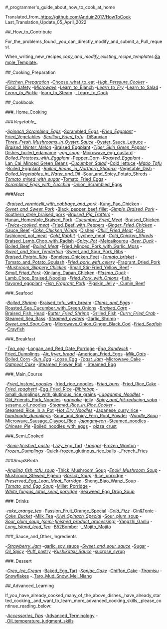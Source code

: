 #_programmer's_guide_about_how_to_cook_at_home

Translated_from_https://github.com/Anduin2017/HowToCook
Last_Translation_Update_05_April_2022

##_How_to_Contribute

For_the_problems_found,_you_can_directly_modify_and_submit_a_Pull_request.

When_writing_new_recipes,_copy_and_modify_existing_recipe_templates:_[Sample_Template](https://github.com/Anduin2017/HowToCook/blob/master/dishes/template/%E7%A4%BA%E4%BE%8B%E8%8F%9C/%E7%A4%BA%E4%BE%8B%E8%8F%9C.md?plain=1)。

##_Cooking_Preparation

-_[Kitchen_Preparation](./tips/厨房准备.md)
-_[Choose_what_to_eat](./tips/如何选择现在吃什么.md)
-_[High_Perssure_Cooker](./tips/learn/高压力锅.md)
-_[Food_Safety](./tips/learn/食品安全.md)
-_[Microwave](./tips/learn/微波炉.md)
-_[Learn_to_Blanch](./tips/learn/学习焯水.md)
-_[Learn_to_Fry](./tips/learn/学习炒与煎.md)
-_[Learn_to_Salad](./tips/learn/学习凉拌.md)
-_[Learn_to_Pickle](./tips/learn/学习腌.md)
-_[learn_to_Steam](./tips/learn/学习蒸.md)
-_[Learn_to_Cook](./tips/learn/学习煮.md)

##_Cookbook

###_Home_Cooking

###_Vegetable__

-_[Spinach_Scrambled_Eggs](./dishes/vegetable_dish/Spinach_Scrambled_Eggs/Spinach_Scrambled_Eggs.md)
-_[Scrambled_Eggs](./dishes/vegetable_dish/Scrambled_Eggs/Scrambled_Eggs.md)
-_[Fried_Eggplant](./dishes/vegetable_dish/Fried_Eggplant.md)
-_[Fried_Vegetables](./dishes/vegetable_dish/Fried_Vegetables.md)
-_[Scallion_Fried_Tofu](./dishes/vegetable_dish/Scallion_Fried_Tofu.md)
-_[DiSanxian](./dishes/vegetable_dish/DiSanxian.md)
-_[Three_Fresh_Mushrooms_in_Oyster_Sauce](./dishes/vegetable_dish/Three_Fresh_Mushrooms_in_Oyster_Sauce/Three_Fresh_Mushrooms_in_Oyster_Sauce.md)
-_[Oyster_Sauce_Lettuce](./dishes/vegetable_dish/Oyster_Sauce_Lettuce.md)
-_[Braised_Winter_Melon](./dishes/vegetable_dish/Braised_Winter_Melon/Braised_Winter_Melon.md)
-_[Braised_Eggplant](./dishes/vegetable_dish/Braised_Eggplant.md)
-_[Tiger_Skin_Green_Pepper](./dishes/vegetable_dish/Tiger_Skin_Green_Pepper/Tiger_Skin_Green_Pepper.md)
-_[Dishes_boiled_edamame](./dishes/vegetable_dish/_boiled_edamame_with_plum/_boiled_edamame_with_plum.md)
-_[egg_soup](./dishes/vegetable_dish/egg_soup/egg_soup.md)
-_[Microwave_egg_custard](./dishes/vegetable_dish/egg_custard/microwave_egg_custard.md)
-_[Boiled_Potatoes_with_Eggplant](./dishes/vegetable_dish/Boiled_Potatoes_with_Eggplant.md)
-_[Pepper_Corn](./dishes/vegetable_dish/Pepper_Corn/Pepper_Corn.md)
-_[Roasted_Eggplant](./dishes/vegetable_dish/Roasted_Eggplant/Roasted_Eggplant.md)
-_[Lan_Cai_Minced_Green_Beans](./dishes/vegetable_dish/Lan_Cai_Minced_Meat_Green_Beans/Lan_Cai_Minced_Meat_Green_Beans.md)
-_[Cucumber_Salad](./dishes/vegetable_dish/Cucumber_Salad.md)
-_[Cold_lettuce](./dishes/vegetable_dish/cold_lettuce.md)
-_[Mapo_Tofu](./dishes/vegetable_dish/Mapo_Tofu/Mapo_Tofu.md)
-_[Boiled_Eggplant](./dishes/vegetable_dish/Boiled_Eggplant.md)
-_[Boiled_Beans_in_Northern_Shaanxi](./dishes/vegetable_dish/Boiled_Beans_in_Northern_Shaanxi.md)
-_[Vegetable_Dish](./dishes/vegetable_dish/Dish_Dish/Dish_Dish.md)
-_[Boiled_Vegetables_in_Water_and_Oil](./dishes/vegetable_dish/Boiled_Vegetables_in_Water_and_Oil.md)
-_[Sour_and_Spicy_Potato_Shreds](./dishes/vegetable_dish/Sour_and_Spicy_Potato_Shreds.md)
-_[Tomato_mixed_with_sugar](./dishes/vegetable_dish/Tomato_mixed_with_sugar/Tomato_mixed_with_sugar.md)
-_[Tomato_Fried_Eggs](./dishes/vegetable_dish/Tomato_Fried_Eggs.md)
-_[Scrambled_Eggs_with_Zucchini](./dishes/vegetable_dish/Scrambled_Eggs_with_Zucchini/Scrambled_Eggs_with_Zucchini.md)
-_[Onion_Scrambled_Eggs](./dishes/vegetable_dish/Onion_Scrambled_Eggs/Onion_Scrambled_Eggs.md)

###_Meat_

-_[Braised_vermicelli_with_cabbage_and_pork](./dishes/meat_dish/Braised_vermicelli_with_cabbage_and_pork.md)
-_[Kung_Pao_Chicken](./dishes/meat_dish/Kung_Pao_Chicken/Kung_Pao_Chicken.md)
-_[Sweet_and_Sweet_Pork](./dishes/meat_dish/Sweet_and_Sweet_Pork.md)
-_[Black_pepper_beef_fillet](./dishes/meat_dish/black_pepper_beef_fillet/black_pepper_beef_fillet.md)
-_[Simple_Braised_Pork](./dishes/meat_dish/Braised_Pork/Simple_Braised_Pork.md)
-_[Southern_style_braised_pork](./dishes/meat_dish/braised_pork/Southern_style_braised_pork.md)
-_[Braised_Pig_Trotters](./dishes/meat_dish/Braised_Pig_Trotters/Braised_Pig_Trotters.md)
-_[Hunan_Homestyle_Braised_Pork](./dishes/meat_dish/Hunan_Homestyle_Braised_Pork/Hunan_Homestyle_Braised_Pork.md)
-_[Cucumber_Fried_Meat](./dishes/meat_dish/Cucumber_Fried_Meat.md)
-_[Braised_Chicken](./dishes/meat_dish/Braised_Chicken.md)
-_[Twice-cooked_meat](./dishes/meat_dish/double-cooked_meat.md)
-_[Fried_Beef_with_Peppers](./dishes/meat_dish/Fried_Beef_with_Peppers.md)
-_[Ginger_Fried_Chicken](./dishes/meat_dish/Ginger_Fried_Chicken/Ginger_Fried_Chicken.md)
-_[Sauce_Beef](./dishes/meat_dish/Sauce_Beef/Sauce_Beef.md)
-_[Coke_Chicken_Wings](./dishes/meat_dish/Coke_Chicken_Wings.md)
-_[Dishes](./dishes/meat_dish/Dishes/Dishes.md)
-_[Chilli_Fried_Meat](./dishes/meat_dish/Chilli_Fried_Meat.md)
-_[Old-fashioned_pot_meat](./dishes/meat_dish/Old-fashioned_pot-wrapped_meat/Old-fashioned_pot-wrapped_meat.md)
-_[Cold_Rabbit](./dishes/meat_dish/Cold_Rabbit.md)
-_[Lychee_meat](./dishes/meat_dish/lychee_meat/lychee_meat.md)
-_[Cold_Chicken_Shreds](./dishes/meat_dish/Cold_Shredded_Chicken/Cold_Shredded_Chicken.md)
-_[Braised_Lamb_Chop_with_Radish](./dishes/meat_dish/_Stewed_Lamb_Chop_with_Radish.md)
-_[Spicy_Pot](./dishes/meat_dish/Spicy_Pot.md)
-_[Meicaikourou](./dishes/meat_dish/Meicaikourou/Meicaikourou.md)
-_[Beer_Duck](./dishes/meat_dish/Beer_Duck/Beer_Duck.md)
-_[Boiled_Beef](./dishes/meat_dish/Boiled_Beef/Boiled_Beef.md)
-_[Boiled_Meat](./dishes/meat_dish/Boiled_Meat.md)
-_[Fried_Minced_Pork_with_Garlic_Moss](./dishes/meat_dish/Fried_Minced_Pork_with_Garlic_Moss.md)
-_[Sweet_and_Sour_Tenderloin](./dishes/meat_dish/Sweet_and_Sour_Tenderloin.md)
-_[Sweet_and_Sour_Pork_Ribs](./dishes/meat_dish/Sweet_and_Sour_Pork_Ribs/Sweet_and_Sour_Pork_Ribs.md)
-_[Braised_Potato_Ribs](./dishes/meat_dish/Braised_Potato_Ribs/Braised_Potato_Ribs.md)
-_[Boneless_Chicken_Feet](./dishes/meat_dish/Boneless_Chicken_Feet/Boneless_Chicken_Feet.md)
-_[Tomato_brisket](./dishes/meat_dish/tomato_brisket/tomato_brisket.md)
-_[Tomato_and_Potato_Goulash](./dishes/meat_dish/Tomato_and_Potato_Goulash/Tomato_and_Potato_Goulash.md)
-_[Fried_pork_with_celery](./dishes/meat_dish/Fried_pork_with_celery/Fried_pork_with_celery.md)
-_[Fragrant_Dried_Pork](./dishes/meat_dish/Fragrant_Dried_Pork.md)
-_[Mushroom_Slippery_Chicken](./dishes/meat_dish/Mushroom_Slippery_Chicken/Mushroom_Slippery_Chicken.md)
-_[Small_Stir-Fried_Yellow_Beef](./dishes/meat_dish/Small_Stir-Fried_Yellow_Beef/Small_Stir-Fried_Yellow_Beef.md)
-_[Small_Fried_Pork](./dishes/meat_dish/Small_Fried_Pork.md)
-_[Xinjiang_Dapan_Chicken](./dishes/meat_dish/Xinjiang_Dapan_Chicken/Xinjiang_Dapan_Chicken.md)
-_[Plasma_Duck](./dishes/meat_dish/Plasma_Duck/Plasma_Duck.md)
-_[Lamb_Chop_Braised_Noodles](./dishes/meat_dish/Lamb_Chop_Braised_Noodles/Lamb_Chop_Braised_Noodles.md)
-_[Fried_Pork_with_Onions](./dishes/meat_dish/Fried_Pork_with_Onions.md)
-_[fish-flavored_eggplant](./dishes/meat_dish/yu-flavored_eggplant/fish-flavored_eggplant.md)
-_[Fish_Fragrant_Pork](./dishes/meat_dish/Fish_Fragrant_Pork.md)
-_[Pigskin_Jelly](./dishes/meat_dish/Pigskin_Jelly/Pigskin_Jelly.md)
-_[Cumin_Beef](./dishes/meat_dish/Cumin_Beef.md)

###_Seafood

-_[Boiled_Shrimp](./dishes/aquatic/Boiled_Shrimp/Boiled_Shrimp.md)
-_[Braised_tofu_with_bream](./dishes/aquatic/Braised_tofu_with_bream/Braised_tofu_with_bream.md)
-_[Clams_and_Eggs](./dishes/aquatic/Clams_with_Eggs/Clams_with_Eggs.md)
-_[Roasted_Sea_Cucumber_with_Green_Onions](./dishes/aquatic/Roasted_Sea_Cucumbers_with_Green_Onions/Roasted_Sea_Cucumbers_with_Green_Onions.md)
-_[Braised_Carp](./dishes/aquatic/Braised_Carp.md)
-_[Braised_Fish_Head](./dishes/aquatic/Braised_Fish_Head.md)
-_[Butter_Fried_Shrimp](./dishes/aquatic/Butter_Fried_Shrimp/Butter_Fried_Shrimp.md)
-_[Grilled_Fish](./dishes/aquatic/Mixed_Grilled_Fish/Grilled_Fish.md)
-_[Curry_Fried_Crab](./dishes/aquatic/Curry_Fried_Crab.md)
-_[Steamed_Sea_Bass](./dishes/aquatic/Steamed_Sea_Bass/Steamed_Sea_Bass.md)
-_[Steamed_oysters](./dishes/aquatic/steamed_oysters.md)
-_[Garlic_Shrimp](./dishes/aquatic/Garlic_Shrimp/Garlic_Shrimp.md)
-_[Sweet_and_Sour_Carp](./dishes/aquatic/Sweet_and_Sour_Carp/Sweet_and_Sour_Carp.md)
-_[Microwave_Onion_Ginger_Black_Cod](./dishes/aquatic/Microwave_Onion_Ginger_Black_Cod.md)
-_[Fried_Seafish](./dishes/aquatic/Fried_Seafish/Fried_Seafish.md)
-_[Crayfish](./dishes/aquatic/crayfish/crayfish.md)

###_Breakfast

-_[Tea_egg](./dishes/breakfast/tea_egg.md)
-_[Longan_and_Red_Date_Porridge](./dishes/breakfast/Longyuan_and_Red_Date_Porridge.md)
-_[Egg_Sandwich](./dishes/breakfast/egg_sandwich.md)
-_[Fried_Dumplings](./dishes/breakfast/Fried_Dumplings.md)
-_[Air_fryer_bread](./dishes/breakfast/air_fryer_bread.md)
-_[American_Fried_Eggs](./dishes/breakfast/American_Fried_Eggs.md)
-_[Milk_Oats](./dishes/breakfast/Milk_Oats.md)
-_[Boiled_Corn](./dishes/breakfast/Boiled_Corn.md)
-_[Sun_Egg](./dishes/breakfast/Sun_Egg.md)
-_[Loose_Egg](./dishes/breakfast/Loose_Egg.md)
-_[Toast_Jam](./dishes/breakfast/Toast_Jam.md)
-_[Microwave_Cake](./dishes/breakfast/Microwave_Cake.md)
-_[Oatmeal_Cake](./dishes/breakfast/Oatmeal_Cake.md)
-_[Steamed_Flower_Roll](./dishes/breakfast/Steamed_Flower_Roll.md)
-_[Steamed_Egg](./dishes/breakfast/Steamed_Egg.md)

###_Main_Course

-_[Fried_instant_noodles](./dishes/staple/fried_instant_noodles.md)
-_[fried_rice_noodles](./dishes/staple/fried_rice_noodles.md)
-_[Fried_buns](./dishes/staple/fried_buns.md)
-_[Fried_Rice_Cake](./dishes/staple/Fried_Rice_Cake.md)
-_[Fried_spaghetti](./dishes/staple/fried_spaghetti/fried_spaghetti.md)
-_[Egg_Fried_Rice](./dishes/staple/Egg_Fried_Rice.md)
-_[Bibimbap](./dishes/staple/Bibimbap/Bibimbap.md)
-_[Small_dumplings_with_glutinous_rice_grains](./dishes/staple/small_dumplings_with_glutinous_rice_grains.md)
-_[Laoganma_Noodles](./dishes/staple/Laoganma_Noodles.md)
-_[Old_Friends_Pork_Noodles](./dishes/staple/Old_Friends_Pork_Noodles/Old_Friends_Pork_Noodles.md)
-_[pancake](./dishes/staple/pancake/pancake.md)
-_[jelly](./dishes/staple/jelly/jelly.md)
-_[Spicy_and_fat-reducing_soba](./dishes/staple/spicy_and_fat-reducing_soba.md)
-_[sesame_oil_noodles](./dishes/staple/sesame_oil_noodles.md)
-_[Steamed_Rice_in_Rice_Cooker](./dishes/staple/rice/Steamed_Rice_in_Rice_Cooker.md)
-_[Steamed_Rice_in_a_Pot](./dishes/staple/rice/Steamed_Rice_in_a_Pot.md)
-_[Hot_Dry_Noodles](./dishes/staple/Hot_Dry_Noodles.md)
-_[Japanese_curry_rice](./dishes/staple/Japanese_curry_rice/Japanese_curry_rice.md)
-_[handmade_dumplings](./dishes/staple/handmade_dumplings.md)
-_[Sour_and_Spicy_Fern_Root_Powder](./dishes/staple/Sour_and_Spicy_Fern_Root_Powder.md)
-_[Noodle_Soup](./dishes/staple/Noodle_Soup.md)
-_[Microwave_Sausage_Claypot_Rice](./dishes/staple/Microwave_Sausage_Claypot_Rice/Microwave_Sausage_Claypot_Rice.md)
-_[jajangmyeon](./dishes/staple/jajangmyeon.md)
-_[Steamed_noodles](./dishes/staple/steamed_noodles.md)
-_[Chinese_Pie](./dishes/staple/Chinese_Pie/Chinese_Pie.md)
-_[Boiled_noodles_with_eggs](./dishes/staple/Boiled_noodles_with_eggs.md)
-_[pizza_crust](./dishes/staple/pizza/pizza_crust.md)

###_Semi_Cooked

-_[Semi-finished_pasta](./dishes/semi-finished/semi-finished_pasta.md)
-_[Lazy_Egg_Tart](./dishes/semi-finished/Lazy_Egg_Tart/Lazy_Egg_Tart.md)
-_[Liangpi](./dishes/semi-finished/liangpi.md)
-_[Frozen_Wonton](./dishes/semi-finished/Frozen_Wonton.md)
-_[Frozen_Dumplings](./dishes/semi-finished/Frozen_Dumplings.md)
-_[Quick-frozen_glutinous_rice_balls](./dishes/semi-finished/Quick-frozen_glutinous_rice_balls/Quick-frozen_glutinous_rice_balls.md)
-_[French_Fries](./dishes/semi-finished/Fries/Fries.md)

###_Soup_&_Broth_

-_[Angling_fish_tofu_soup](./dishes/soup/Angling_fish_tofu_soup/Angling_fish_tofu_soup.md)
-_[Thick_Mushroom_Soup](./dishes/soup/Thick_Mushroom_Soup/Thick_Mushroom_Soup.md)
-_[Enoki_Mushroom_Soup](./dishes/soup/Enoki_Mushroom_Soup.md)
-_[Mushroom_Stewed_Pigeon](./dishes/soup/Mushroom_Stewed_Pigeon/Mushroom_Stewed_Pigeon.md)
-_[Borsch_Soup](./dishes/soup/Borsch_Soup.md)
-_[Rice_porridge](./dishes/soup/rice_porridge.md)
-_[Preserved_Egg_Lean_Meat_Porridge](./dishes/soup/Preserved_Egg_Lean_Meat_Porridge.md)
-_[Sheng_Biao_Wanzi_Soup](./dishes/soup/Sheng_Biao_Wanzi_Soup.md)
-_[Tomato_and_Egg_Soup](./dishes/soup/Tomato_and_Egg_Soup.md)
-_[Millet_Porridge](./dishes/soup/Millet_Porridge.md)
-_[White_fungus_lotus_seed_porridge](./dishes/soup/_Tremella_lotus_seed_porridge/_Tremella_lotus_seed_porridge.md)
-_[Seaweed_Egg_Drop_Soup](./dishes/soup/Seaweed_Egg_Drop_Soup.md)

###_Drinks

-_[rake_orange_tea](./dishes/drink/rake_orange_tea/rake_orange_tea.md)
-_[Passion_Fruit_Orange_Special](./dishes/drink/Passion_Fruit_Orange_Special/Passion_Fruit_Orange_Special.md)
-_[Gold_Fizz](./dishes/drink/Gold_Fizz/Gold_Fizz.md)
-_[Gin&Tonic](./dishes/drink/Gin&Tonic/Gin&Tonic.md)
-_[Coke_Bucket](./dishes/drink/Coke_Bucket.md)
-_[Milk_Tea](./dishes/drink/Milk_Tea.md)
-_[Kiwi_Spinach_Special](./dishes/drink/Kiwi_Spinach_Special/Kiwi_Spinach_Special.md)
-_[Sour_plum_soup](./dishes/drink/sour_plum_soup/sour_plum_soup.md)
-_[Sour_plum_soup_(semi-finished_product_processing)](./dishes/drink/sour_plum_soup_(semi-finished_product_processing).md)
-_[Yangzhi_Ganlu](./dishes/drink/_Yangzhi_Ganlu.md)
-_[Long_Island_Iced_Tea](./dishes/drink/Long_Island_Iced_Tea.md)
-_[B52Bomber](./dishes/drink/B52Bomber.md)
-_[Mojito_Mojito](./dishes/drink/Mojito_Mojito.md)

###_Sauce_and_Other_Ingredients

-_[Strawberry_Jam](./dishes/condiment/strawberry_jam/strawberry_jam.md)
-_[garlic_soy_sauce](./dishes/condiment/garlic_soy_sauce.md)
-_[Sweet_and_sour_sauce](./dishes/condiment/sweet_and_sour_sauce.md)
-_[Sugar](./dishes/condiment/sugar.md)
-_[Oil_Spicy](./dishes/condiment/Oil_Spicy/Oil_Spicy.md)
-_[Puff_pastry](./dishes/condiment/Puff_pastry.md)
-_[Kushikatsu_Sauce](./dishes/condiment/Kushikatsu_Sauce.md)
-_[sucrose_syrup](./dishes/condiment/sucrose_syrup/sucrose_syrup.md)

###_Dessert

-_[Oreo_Ice_Cream](./dishes/dessert/Oreo_Ice_Cream/Oreo_Ice_Cream.md)
-_[Baked_Egg_Tart](./dishes/dessert/Baked_Egg_Tart/Baked_Egg_Tart.md)
-_[Konjac_Cake](./dishes/dessert/Konjac_Cake/Konjac_Cake.md)
-_[Chiffon_Cake](./dishes/dessert/Chiffon_Cake/Chiffon_Cake.md)
-_[Tiramisu](./dishes/dessert/tiramisu/tiramisu.md)
-_[Snowflakes](./dishes/dessert/snowflakes/snowflakes.md)
-_[Taro_Mud_Snow_Mei_Niang](./dishes/dessert/Taro_Mud_Snow_Mei_Niang/Taro_Mud_Snow_Mei_Niang.md)

##_Advanced_Learning

If_you_have_already_cooked_many_of_the_above_dishes,_have_already_started_cooking,_and_want_to_learn_more_advanced_cooking_skills,_please_continue_reading_below:

-_[Accessories_Tips](./tips/advanced/Accessories_Tips.md)
-_[Advanced_Terminology](./tips/advanced/Advanced_Terminology.md)
-_[Oil_temperature_judgment_skills](./tips/advanced/oil_temperature_judgment_skills.md)

